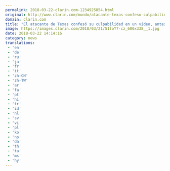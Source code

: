 ```yaml
---
permalink: 2018-03-22-clarin.com-1234925854.html
original: http://www.clarin.com/mundo/atacante-texas-confeso-culpabilidad-video-hacerse-explotar_0_SyUgS7-9M.html
domain: clarin.com
title: "El atacante de Texas confesó su culpabilidad en un video, antes de hacerse explotar"
image: https://images.clarin.com/2018/03/21/S1loY7-cz_600x338__1.jpg
date: 2018-03-22 14:14:16
category: news
translations: 
 - 'en'
 - 'de'
 - 'ru'
 - 'ja'
 - 'fr'
 - 'it'
 - 'zh-CN'
 - 'zh-TW'
 - 'ar'
 - 'fa'
 - 'pt'
 - 'hi'
 - 'tr'
 - 'id'
 - 'nl'
 - 'sv'
 - 'vi'
 - 'pl'
 - 'ko'
 - 'no'
 - 'da'
 - 'th'
 - 'ta'
 - 'ms'
 - 'hy'
---
```


